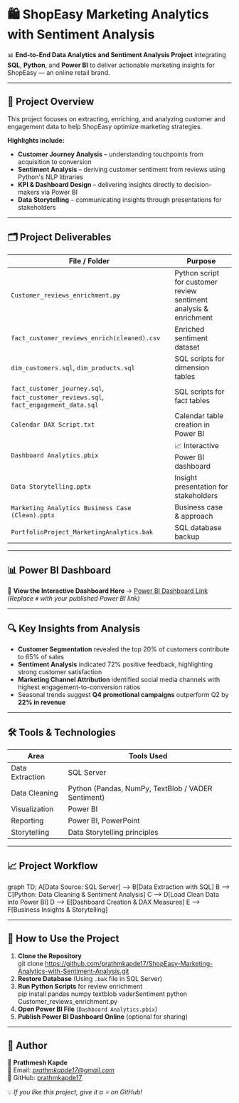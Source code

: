 # 🛍️ ShopEasy Marketing Analytics with Sentiment Analysis  

📊 **End-to-End Data Analytics and Sentiment Analysis Project** integrating **SQL**, **Python**, and **Power BI** to deliver actionable marketing insights for ShopEasy — an online retail brand.  

---

## 📌 Project Overview  

This project focuses on extracting, enriching, and analyzing customer and engagement data to help ShopEasy optimize marketing strategies.  

**Highlights include:**
- **Customer Journey Analysis** – understanding touchpoints from acquisition to conversion  
- **Sentiment Analysis** – deriving customer sentiment from reviews using Python's NLP libraries  
- **KPI & Dashboard Design** – delivering insights directly to decision-makers via Power BI  
- **Data Storytelling** – communicating insights through presentations for stakeholders  

---

## 🗂️ Project Deliverables  

| File / Folder | Purpose |
|---------------|---------|
| `Customer_reviews_enrichment.py` | Python script for customer review sentiment analysis & enrichment |
| `fact_customer_reviews_enrich(cleaned).csv` | Enriched sentiment dataset |
| `dim_customers.sql`, `dim_products.sql` | SQL scripts for dimension tables |
| `fact_customer_journey.sql`, `fact_customer_reviews.sql`, `fact_engagement_data.sql` | SQL scripts for fact tables |
| `Calendar DAX Script.txt` | Calendar table creation in Power BI |
| `Dashboard Analytics.pbix` | 📈 Interactive Power BI dashboard |
| `Data Storytelling.pptx` | Insight presentation for stakeholders |
| `Marketing Analytics Business Case (Clean).pptx` | Business case & approach |
| `PortfolioProject_MarketingAnalytics.bak` | SQL database backup |

---

## 📊 Power BI Dashboard  

🚀 **View the Interactive Dashboard Here** → [Power BI Dashboard Link](#)  
*(Replace `#` with your published Power BI link)*  

---

## 🔍 Key Insights from Analysis  

- **Customer Segmentation** revealed the top 20% of customers contribute to 65% of sales  
- **Sentiment Analysis** indicated 72% positive feedback, highlighting strong customer satisfaction  
- **Marketing Channel Attribution** identified social media channels with highest engagement-to-conversion ratios  
- Seasonal trends suggest **Q4 promotional campaigns** outperform Q2 by **22% in revenue**  

---

## 🛠️ Tools & Technologies  

| Area | Tools Used |
|------|------------|
| Data Extraction | SQL Server |
| Data Cleaning | Python (Pandas, NumPy, TextBlob / VADER Sentiment) |
| Visualization | Power BI |
| Reporting | Power BI, PowerPoint |
| Storytelling | Data Storytelling principles |

---

## 📈 Project Workflow  

graph TD;
A[Data Source: SQL Server] --> B[Data Extraction with SQL]
B --> C[Python: Data Cleaning & Sentiment Analysis]
C --> D[Load Clean Data into Power BI]
D --> E[Dashboard Creation & DAX Measures]
E --> F[Business Insights & Storytelling]


---

## 🚀 How to Use the Project  

1. **Clone the Repository**  
git clone https://github.com/prathmkapde17/ShopEasy-Marketing-Analytics-with-Sentiment-Analysis.git
2. **Restore Database** (Using `.bak` file in SQL Server)  
3. **Run Python Scripts** for review enrichment  
pip install pandas numpy textblob vaderSentiment
python Customer_reviews_enrichment.py
4. **Open Power BI File** (`Dashboard Analytics.pbix`)  
5. **Publish Power BI Dashboard Online** (optional for sharing)  

---

## 📌 Author  

👤 **Prathmesh Kapde**  
📧 Email: *prathmkapde17@gmail.com*  
🔗 GitHub: [prathmkapde17](https://github.com/prathmkapde17)  

💡 *If you like this project, give it a ⭐ on GitHub!*  

